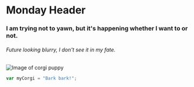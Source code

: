 # Monday Header
### I am trying not to yawn, but it's happening whether I want to or not.
###### Future looking blurry, I don't see it in my fate.

![Image of corgi puppy](https://www.rover.com/blog/wp-content/uploads/2019/01/6342530545_45ec8696c8_b.jpg)

``` javascript
var myCorgi = "Bark bark!";
```
